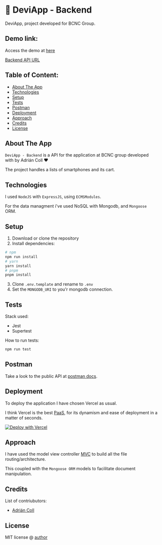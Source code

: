# 🚀 DeviApp - Backend

DeviApp, project developed for BCNC Group.

## Demo link:

Access the demo at [here](https://inditex-frontend.vercel.app/)

[Backend API URL](https://inditex-backend.vercel.app/)

## Table of Content:

- [About The App](#about-the-app)
- [Technologies](#technologies)
- [Setup](#setup)
- [Tests](#tests)
- [Postman](#postman)
- [Deployment](#deployment)
- [Approach](#approach)
- [Credits](#credits)
- [License](#license)

## About The App

`DeviApp - Backend` is a API for the application at BCNC group developed with by Adrián Coll ❤️

The project handles a lists of smartphones and its cart.


## Technologies

I used `NodeJS` with `ExpressJS`, using `ECMSModules`.

For the data managment i've used NoSQL with Mongodb, and `Mongoose` ORM.

## Setup

1. Download or clone the repository
2. Install dependencies:

```bash
# npm
npm run install
# yarn
yarn install
# pnpm
pnpm install
```

3. Clone `.env.template` and rename to `.env`
4. Set the `MONGODB_URI` to you'r mongodb connection.

## Tests

Stack used:

- Jest
- Supertest

How to run tests:

```bash
npm run test
```

## Postman

Take a look to the public API at [postman docs](https://documenter.getpostman.com/view/15939676/2s93CHvvqz).

## Deployment

To deploy the application I have chosen Vercel as usual.

I think Vercel is the best [PaaS](https://en.wikipedia.org/wiki/Platform_as_a_service), for its dynamism and ease of deployment in a matter of seconds.

[![Deploy with Vercel](https://vercel.com/button)](https://vercel.com/new/clone?repository-url=https%3A%2F%2Fgithub.com%2Fadriancoll%2Finditex-back&env=MONGODB_URI&project-name=adriancoll-bcnc-inditext-backend&repository-name=adriancoll-bcnc-inditext-backend)

## Approach

I have used the model view controller [MVC](`https://www.tutorialspoint.com/mvc_framework/mvc_framework_introduction.html`) to build all the file routing/architecture.

This coupled with the `Mongoose ORM` models to facilitate document manipulation.

## Credits

List of contriubutors:

- [Adrián Coll](adriancoll.dev)

## License

MIT license @ [author](author.com)
